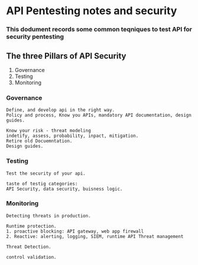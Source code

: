 # API Pentesting notes and security

### This dodument records some common teqniques to test API for security pentesting

## The three Pillars of API Security
1. Governance 
2. Testing
3. Monitoring

### Governance
    Define, and develop api in the right way.
    Policy and process, Know you APIs, mandatory API documentation, design guides.

    Know your risk - threat modeling
    indetify, assess, probability, inpact, mitigation.
    Retire old Docuemntation.
    Design guides.


### Testing
    Test the security of your api.

    taste of testig categories:
    API Security, data security, buisness logic. 



### Monitoring
    Detecting threats in production.

    Runtime protection.
    1. proactive blocking: API gateway, web app firewall
    2. Reactive: alerting, logging, SIEM, runtime API Threat management

    Threat Detection.
    
    control validation.